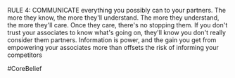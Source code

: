 RULE 4: COMMUNICATE everything you possibly can to your partners.
The more they know, the more they'll understand. The more they understand, the more they'll care. Once they care, there's no stopping them. If you don't trust your associates to know what's going on, they'll know you don't really consider them partners. Information is power, and the gain you get from empowering your associates more than offsets the risk of informing your competitors

#CoreBelief 